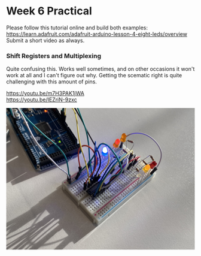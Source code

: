 # Week 6 Practical

Please follow this tutorial online and build both examples:<br>
https://learn.adafruit.com/adafruit-arduino-lesson-4-eight-leds/overview<br>
Submit a short video as always.

### Shift Registers and Multiplexing

Quite confusing this. Works well sometimes, and on other occasions it won't work at all and I can't figure out why. Getting the scematic right is quite challenging with this amount of pins. 

https://youtu.be/m7H3PAK1jWA<br>
https://youtu.be/IEZriN-9zxc

![Image](img-1.jpeg)
